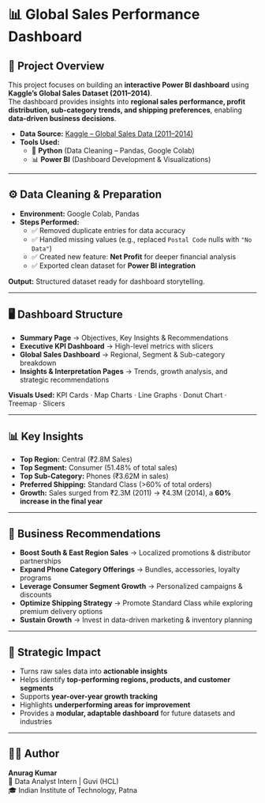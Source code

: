 # 📊 Global Sales Performance Dashboard

## 📌 Project Overview
This project focuses on building an **interactive Power BI dashboard** using **Kaggle’s Global Sales Dataset (2011–2014)**.  
The dashboard provides insights into **regional sales performance, profit distribution, sub-category trends, and shipping preferences**, enabling **data-driven business decisions**.

- **Data Source:** [Kaggle – Global Sales Data (2011–2014)](https://www.kaggle.com/)  
- **Tools Used:**  
  - 🐍 **Python** (Data Cleaning – Pandas, Google Colab)  
  - 📊 **Power BI** (Dashboard Development & Visualizations)  

---

## ⚙️ Data Cleaning & Preparation
- **Environment:** Google Colab, Pandas  
- **Steps Performed:**
  - ✅ Removed duplicate entries for data accuracy  
  - ✅ Handled missing values (e.g., replaced `Postal Code` nulls with `"No Data"`)  
  - ✅ Created new feature: **Net Profit** for deeper financial analysis  
  - ✅ Exported clean dataset for **Power BI integration**  

**Output:** Structured dataset ready for dashboard storytelling.  

---

## 🖥️ Dashboard Structure
- **Summary Page** → Objectives, Key Insights & Recommendations  
- **Executive KPI Dashboard** → High-level metrics with slicers  
- **Global Sales Dashboard** → Regional, Segment & Sub-category breakdown  
- **Insights & Interpretation Pages** → Trends, growth analysis, and strategic recommendations  

**Visuals Used:** KPI Cards · Map Charts · Line Graphs · Donut Chart · Treemap · Slicers  

---

## 📊 Key Insights
- **Top Region:** Central (₹2.8M Sales)  
- **Top Segment:** Consumer (51.48% of total sales)  
- **Top Sub-Category:** Phones (₹3.62M in sales)  
- **Preferred Shipping:** Standard Class (>60% of total orders)  
- **Growth:** Sales surged from ₹2.3M (2011) → ₹4.3M (2014), a **60% increase in the final year**  

---

## 🚀 Business Recommendations
- **Boost South & East Region Sales** → Localized promotions & distributor partnerships  
- **Expand Phone Category Offerings** → Bundles, accessories, loyalty programs  
- **Leverage Consumer Segment Growth** → Personalized campaigns & discounts  
- **Optimize Shipping Strategy** → Promote Standard Class while exploring premium delivery options  
- **Sustain Growth** → Invest in data-driven marketing & inventory planning  

---

## 🌟 Strategic Impact
- Turns raw sales data into **actionable insights**  
- Helps identify **top-performing regions, products, and customer segments**  
- Supports **year-over-year growth tracking**  
- Highlights **underperforming areas for improvement**  
- Provides a **modular, adaptable dashboard** for future datasets and industries  

---

## 👨‍💻 Author
**Anurag Kumar**  
📌 Data Analyst Intern | Guvi (HCL)  
🎓 Indian Institute of Technology, Patna  
